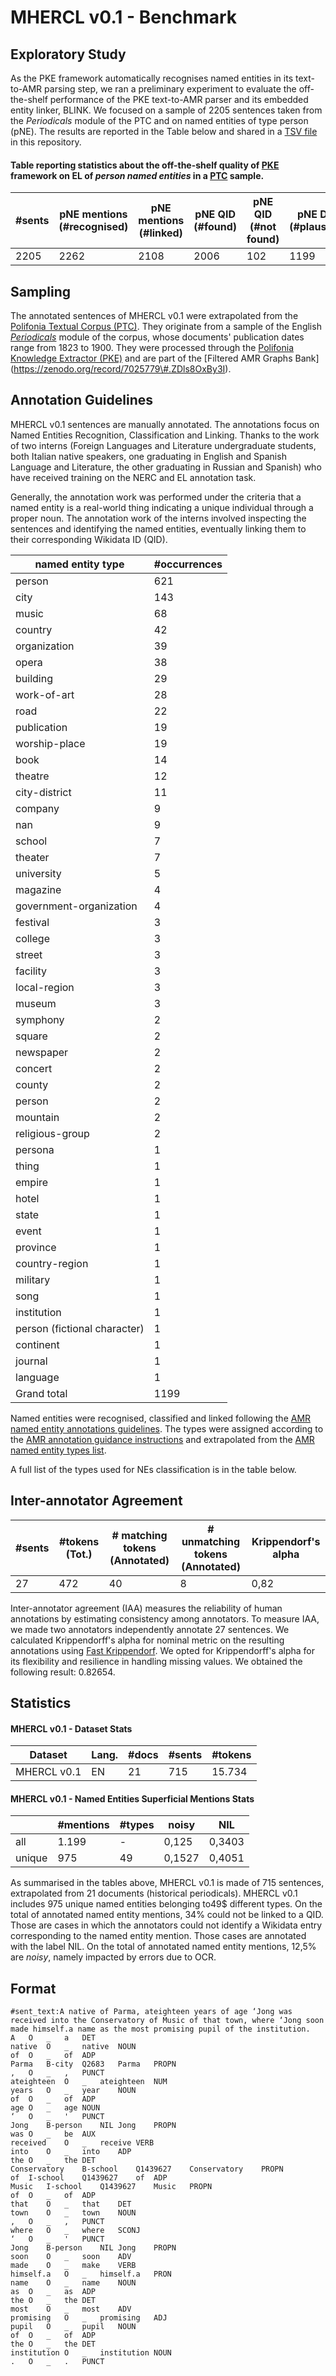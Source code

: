# MHERCL v0.1 - Benchmark

## Exploratory Study

As the PKE framework automatically recognises named entities in its text-to-AMR parsing step, we ran a preliminary experiment to evaluate the off-the-shelf performance of the PKE text-to-AMR parser and its embedded entity linker, BLINK. We focused on a sample of 2205 sentences taken from the _Periodicals_ module of the PTC and on named entities of type person (pNE). The results are reported in the Table below and shared in a [TSV file](benchmark/preliminary_study/ptc_sample_pne_preliminary_study.tsv) in this repository.

#### Table reporting statistics about the off-the-shelf quality of [PKE](https://github.com/polifonia-project/Polifonia-Knowledge-Extractor) framework on EL of _person named entities_ in a [PTC](https://github.com/polifonia-project/Polifonia-Corpus) sample.

| #sents      | pNE mentions (#recognised) |   pNE mentions (#linked)    | pNE QID (#found)  |        pNE QID (#not found)   | pNE DoB  (#plausible)  | pNE DoB  (#implausible)|pNE DoB  (#not found)|
|-------|--------------|-------|----------|-----------|------------|--------------|-----------|
| 2205 | 2262         | 2108 | 2006    | 102   | 1199       | 203         | 604     |

## Sampling

The annotated sentences of MHERCL v0.1 were extrapolated from the [Polifonia Textual Corpus (PTC)](https://github.com/polifonia-project/Polifonia-Corpus). They originate from a sample of the English [_Periodicals_](https://doi.org/10.5281/zenodo.6671912) module of the corpus, whose documents' publication dates range from 1823 to 1900. They were processed through the [Polifonia Knowledge Extractor (PKE)](https://github.com/polifonia-project/Polifonia-Knowledge-Extractor) and are part of the [Filtered AMR Graphs Bank] (https://zenodo.org/record/7025779\#.ZDls8OxBy3I).

## Annotation Guidelines

MHERCL v0.1 sentences are manually annotated. The annotations focus on Named Entities Recognition, Classification and Linking. Thanks to the work of two interns (Foreign Languages and Literature undergraduate students, both Italian native speakers, one graduating in English and Spanish Language and Literature, the other graduating in Russian and Spanish) who have received training on the NERC and EL annotation task. 

Generally, the annotation work was performed under the criteria that a named entity is a real-world thing indicating a unique individual through a proper noun. The annotation work of the interns involved inspecting the sentences and identifying the named entities, eventually linking them to their corresponding Wikidata ID (QID).

|named entity type   |#occurrences|
|------------------------------|------------------------|
| person                       | 621                  |
| city                         | 143                  |
| music                        | 68                   |
| country                      | 42                   |
| organization                 | 39                   |
| opera                        | 38                   |
| building                     | 29                   |
| work-of-art                  | 28                   |
| road                         | 22                   |
| publication                  | 19                   |
| worship-place                | 19                   |
| book                         | 14                   |
| theatre                      | 12                   |
| city-district                | 11                   |
| company                      | 9                    |
| nan                          | 9                    |
| school                       | 7                    |
| theater                      | 7                    |
| university                   | 5                    |
| magazine                     | 4                    |
| government-organization      | 4                    |
| festival                     | 3                    |
| college                      | 3                    |
| street                       | 3                    |
| facility                     | 3                    |
| local-region                 | 3                    |
| museum                       | 3                    |
| symphony                     | 2                    |
| square                       | 2                    |
| newspaper                    | 2                    |
| concert                      | 2                    |
| county                       | 2                    |
| person                       | 2                    |
| mountain                     | 2                    |
| religious-group              | 2                    |
| persona                      | 1                    |
| thing                        | 1                    |
| empire                       | 1                    |
| hotel                        | 1                    |
| state                        | 1                    |
| event                        | 1                    |
| province                     | 1                    |
| country-region               | 1                    |
| military                     | 1                    |
| song                         | 1                    |
| institution                  | 1                    |
| person (fictional character) | 1                    |
| continent                    | 1                    |
| journal                      | 1                    |
| language                     | 1                    |
| Grand total       | 1199         |

Named entities were recognised, classified and linked following the [AMR named entity annotations guidelines](https://amr.isi.edu/doc/amr-dict.html\#named\%20entity).
The types were assigned according to the [AMR annotation guidance instructions](https://www.isi.edu/~ulf/amr/lib/popup/ne-type-selection.html) and extrapolated from the [AMR named entity types list](https://www.isi.edu/~ulf/amr/lib/ne-types.html). 

A full list of the types used for NEs classification is in the table below.

## Inter-annotator Agreement

| #sents | #tokens (Tot.) | # matching tokens (Annotated) | # unmatching tokens (Annotated) | Krippendorf's alpha |
|--------------------------|----------------------------------|------------------------------------------|------------------|--------------------|
| 27 | 472        | 40                 | 8              | 0,82 |


Inter-annotator agreement (IAA) measures the reliability of human annotations by estimating consistency among annotators. To measure IAA, we made two annotators independently annotate 27 sentences. We calculated Krippendorff's alpha for nominal metric on the resulting annotations using [Fast Krippendorf](https://github.com/pln-fing-udelar/fast-krippendorff). We opted for Krippendorff's alpha for its flexibility and resilience in handling missing values. We obtained the following result: 0.82654. 

## Statistics

#### MHERCL v0.1 - Dataset Stats

| Dataset                     | Lang. | #docs | #sents | #tokens |
|-----------------------------|-------|--------|---------|----------|
| MHERCL v0.1 | EN    | 21   | 715   | 15.734 |


#### MHERCL v0.1 - Named Entities Superficial Mentions Stats


|        | #mentions | #types | noisy    | NIL      |
|--------|-----------|---------|----------|----------|
| all    | 1.199   | -       | 0,125  | 0,3403|
| unique | 975     | 49    | 0,1527 | 0,4051 |

As summarised in the tables above, MHERCL v0.1 is made of 715 sentences, extrapolated from 21 documents (historical periodicals). MHERCL v0.1 includes 975 unique named entities belonging to49$ different types. On the total of annotated named entity mentions, 34% could not be linked to a QID. Those are cases in which the annotators could not identify a Wikidata entry corresponding to the named entity mention. Those cases are annotated with the label NIL. On the total of annotated named entity mentions, 12,5% are _noisy_, namely impacted by errors due to OCR.


## Format

```#document_date:1873
#sent_text:A native of Parma, ateighteen years of age ‘Jong was received into the Conservatory of Music of that town, where ‘Jong soon made himself.a name as the most promising pupil of the institution.
A	O	_	a	DET
native	O	_	native	NOUN
of	O	_	of	ADP
Parma	B-city	Q2683	Parma	PROPN
,	O	_	,	PUNCT
ateighteen	O	_	ateighteen	NUM
years	O	_	year	NOUN
of	O	_	of	ADP
age	O	_	age	NOUN
‘	O	_	'	PUNCT
Jong	B-person	NIL	Jong	PROPN
was	O	_	be	AUX
received	O	_	receive	VERB
into	O	_	into	ADP
the	O	_	the	DET
Conservatory	B-school	Q1439627	Conservatory	PROPN
of	I-school	Q1439627	of	ADP
Music	I-school	Q1439627	Music	PROPN
of	O	_	of	ADP
that	O	_	that	DET
town	O	_	town	NOUN
,	O	_	,	PUNCT
where	O	_	where	SCONJ
‘	O	_	'	PUNCT
Jong	B-person	NIL	Jong	PROPN
soon	O	_	soon	ADV
made	O	_	make	VERB
himself.a	O	_	himself.a	PRON
name	O	_	name	NOUN
as	O	_	as	ADP
the	O	_	the	DET
most	O	_	most	ADV
promising	O	_	promising	ADJ
pupil	O	_	pupil	NOUN
of	O	_	of	ADP
the	O	_	the	DET
institution	O	_	institution	NOUN
.	O	_	.	PUNCT


